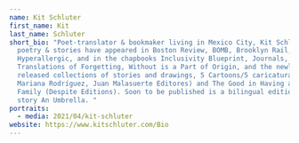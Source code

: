 ```yaml
---
name: Kit Schluter
first_name: Kit
last_name: Schluter
short_bio: "Poet-translator & bookmaker living in Mexico City, Kit Schluter's
  poetry & stories have appeared in Boston Review, BOMB, Brooklyn Rail, Folder,
  Hyperallergic, and in the chapbooks Inclusivity Blueprint, Journals,
  Translations of Forgetting, Without is a Part of Origin, and the newly
  released collections of stories and drawings, 5 Cartoons/5 caricaturas (tr.
  Mariana Rodríguez, Juan Malasuerte Editores) and The Good in Having a Nuclear
  Family (Despite Editions). Soon to be published is a bilingual edition of the
  story An Umbrella. "
portraits:
  - media: 2021/04/kit-schluter
website: https://www.kitschluter.com/Bio
---
```

